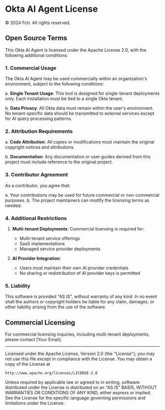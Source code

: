# Okta AI Agent License

© 2024 Fctr. All rights reserved.

## Open Source Terms

This Okta AI Agent is licensed under the Apache License 2.0, with the following additional conditions:

### 1. Commercial Usage

The Okta AI Agent may be used commercially within an organization's environment, subject to the following conditions:

a. **Single Tenant Usage**: This tool is designed for single-tenant deployments only. Each installation must be tied to a single Okta tenant.

b. **Data Privacy**: All Okta data must remain within the user's environment. No tenant-specific data should be transmitted to external services except for AI query processing patterns.

### 2. Attribution Requirements

a. **Code Attribution**: All copies or modifications must maintain the original copyright notices and attributions.

b. **Documentation**: Any documentation or user guides derived from this project must include reference to the original project.

### 3. Contributor Agreement

As a contributor, you agree that:

a. Your contributions may be used for future commercial or non-commercial purposes.
b. The project maintainers can modify the licensing terms as needed.

### 4. Additional Restrictions

1. **Multi-tenant Deployments**: Commercial licensing is required for:
   - Multi-tenant service offerings
   - SaaS implementations
   - Managed service provider deployments

2. **AI Provider Integration**:
   - Users must maintain their own AI provider credentials
   - No sharing or redistribution of AI provider keys is permitted

### 5. Liability

This software is provided "AS IS", without warranty of any kind. In no event shall the authors or copyright holders be liable for any claim, damages, or other liability arising from the use of the software.

## Commercial Licensing

For commercial licensing inquiries, including multi-tenant deployments, please contact [Your Email].

---

Licensed under the Apache License, Version 2.0 (the "License");
you may not use this file except in compliance with the License.
You may obtain a copy of the License at

    http://www.apache.org/licenses/LICENSE-2.0

Unless required by applicable law or agreed to in writing, software
distributed under the License is distributed on an "AS IS" BASIS,
WITHOUT WARRANTIES OR CONDITIONS OF ANY KIND, either express or implied.
See the License for the specific language governing permissions and
limitations under the License.